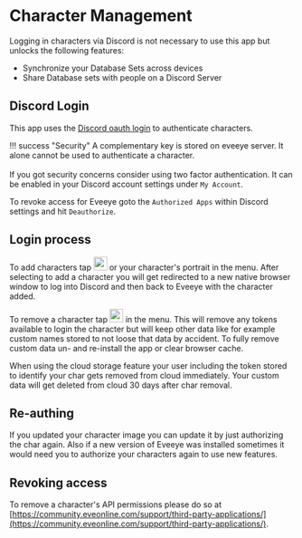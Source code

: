 # Character Management
Logging in characters via Discord is not necessary to use this app but unlocks the following features:

 - Synchronize your Database Sets across devices
 - Share Database sets with people on a Discord Server

## Discord Login 
This app uses the [Discord oauth login](https://support.eveonline.com/hc/en-us/articles/205381192-Single-Sign-On-SSO-) to authenticate characters. 

!!! success "Security"
    A complementary key is stored on eveeye server. It alone cannot be used to authenticate a character.<br><br>If you got security concerns consider using two factor authentication. It can be enabled in your Discord account settings under `My Account`.

To revoke access for Eveeye goto the `Authorized Apps` within Discord settings and hit `Deauthorize`.

## Login process
To add characters tap <img src="https://raw.githubusercontent.com/Risingson/eedocs/master/docs/images/User-100_26_100_off.png" width="24" height="24" > or your character's portrait in the menu. After selecting to add a character you will get redirected to a new native browser window to log into Discord and then back to Eveeye with the character added. 

To remove a character tap <img src="https://raw.githubusercontent.com/Risingson/eedocs/master/docs/images/Minus-100_b.png" width="24" height="24" > in the menu. This will remove any tokens available to login the character but will keep other data like for example custom names stored to not loose that data by accident. To fully remove custom data un- and re-install the app or clear browser cache.

When using the cloud storage feature your user including the token stored to identify your char gets removed from cloud immediately. Your custom data will get deleted from cloud 30 days after char removal.

## Re-authing
If you updated your character image you can update it by just authorizing the char again. Also if a new version of Eveeye was installed sometimes it would need you to authorize your characters again to use new features.

## Revoking access
To remove a character's API permissions please do so at [https://community.eveonline.com/support/third-party-applications/](https://community.eveonline.com/support/third-party-applications/).

<!--stackedit_data:
eyJoaXN0b3J5IjpbNDQ0NDcwMzcsMTIxNDkzMzY5N119
-->